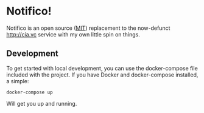 # Notifico!

Notifico is an open source ([MIT][]) replacement to the now-defunct
http://cia.vc service with my own little spin on things.

## Development

To get started with local development, you can use the docker-compose file
included with the project. If you have Docker and docker-compose installed, a
simple:

    docker-compose up

Will get you up and running.

[MIT]: http://en.wikipedia.org/wiki/MIT_License
